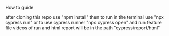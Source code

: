 How to guide

after cloning this repo use "npm install"
then to run in the terminal use "npx cypress run" or to use cypress runner "npx cypress open" and run feature file 
videos of run and html report will be in the path "cypress/report/html"
